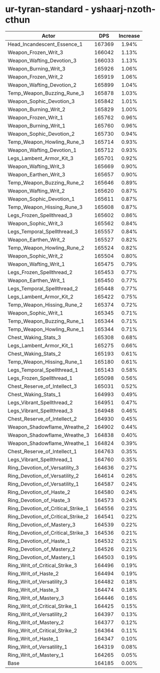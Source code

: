 # ur-tyran-standard - yshaarj-nzoth-cthun
| Actor | DPS | Increase |
|---|:---:|:---:|
|Head_Incandescent_Essence_1|167369|1.94%|
|Weapon_Frozen_Writ_3|166042|1.13%|
|Weapon_Wafting_Devotion_3|166033|1.13%|
|Weapon_Burning_Writ_3|165926|1.06%|
|Weapon_Frozen_Writ_2|165919|1.06%|
|Weapon_Wafting_Devotion_2|165899|1.04%|
|Temp_Weapon_Buzzing_Rune_3|165878|1.03%|
|Weapon_Sophic_Devotion_3|165842|1.01%|
|Weapon_Burning_Writ_2|165829|1.00%|
|Weapon_Frozen_Writ_1|165762|0.96%|
|Weapon_Burning_Writ_1|165760|0.96%|
|Weapon_Sophic_Devotion_2|165730|0.94%|
|Temp_Weapon_Howling_Rune_3|165714|0.93%|
|Weapon_Wafting_Devotion_1|165712|0.93%|
|Legs_Lambent_Armor_Kit_3|165701|0.92%|
|Weapon_Wafting_Writ_3|165669|0.90%|
|Weapon_Earthen_Writ_3|165657|0.90%|
|Temp_Weapon_Buzzing_Rune_2|165646|0.89%|
|Weapon_Wafting_Writ_2|165620|0.87%|
|Weapon_Sophic_Devotion_1|165611|0.87%|
|Temp_Weapon_Hissing_Rune_3|165608|0.87%|
|Legs_Frozen_Spellthread_3|165602|0.86%|
|Weapon_Sophic_Writ_3|165562|0.84%|
|Legs_Temporal_Spellthread_3|165557|0.84%|
|Weapon_Earthen_Writ_2|165527|0.82%|
|Temp_Weapon_Howling_Rune_2|165524|0.82%|
|Weapon_Sophic_Writ_2|165504|0.80%|
|Weapon_Wafting_Writ_1|165475|0.79%|
|Legs_Frozen_Spellthread_2|165453|0.77%|
|Weapon_Earthen_Writ_1|165450|0.77%|
|Legs_Temporal_Spellthread_2|165448|0.77%|
|Legs_Lambent_Armor_Kit_2|165422|0.75%|
|Temp_Weapon_Hissing_Rune_2|165374|0.72%|
|Weapon_Sophic_Writ_1|165345|0.71%|
|Temp_Weapon_Buzzing_Rune_1|165344|0.71%|
|Temp_Weapon_Howling_Rune_1|165344|0.71%|
|Chest_Waking_Stats_3|165308|0.68%|
|Legs_Lambent_Armor_Kit_1|165275|0.66%|
|Chest_Waking_Stats_2|165193|0.61%|
|Temp_Weapon_Hissing_Rune_1|165180|0.61%|
|Legs_Temporal_Spellthread_1|165143|0.58%|
|Legs_Frozen_Spellthread_1|165098|0.56%|
|Chest_Reserve_of_Intellect_3|165031|0.52%|
|Chest_Waking_Stats_1|164993|0.49%|
|Legs_Vibrant_Spellthread_2|164951|0.47%|
|Legs_Vibrant_Spellthread_3|164948|0.46%|
|Chest_Reserve_of_Intellect_2|164930|0.45%|
|Weapon_Shadowflame_Wreathe_2|164902|0.44%|
|Weapon_Shadowflame_Wreathe_3|164838|0.40%|
|Weapon_Shadowflame_Wreathe_1|164824|0.39%|
|Chest_Reserve_of_Intellect_1|164763|0.35%|
|Legs_Vibrant_Spellthread_1|164760|0.35%|
|Ring_Devotion_of_Versatility_3|164636|0.27%|
|Ring_Devotion_of_Versatility_2|164614|0.26%|
|Ring_Devotion_of_Versatility_1|164587|0.24%|
|Ring_Devotion_of_Haste_2|164580|0.24%|
|Ring_Devotion_of_Haste_3|164573|0.24%|
|Ring_Devotion_of_Critical_Strike_1|164556|0.23%|
|Ring_Devotion_of_Critical_Strike_2|164541|0.22%|
|Ring_Devotion_of_Mastery_3|164539|0.22%|
|Ring_Devotion_of_Critical_Strike_3|164536|0.21%|
|Ring_Devotion_of_Haste_1|164532|0.21%|
|Ring_Devotion_of_Mastery_2|164526|0.21%|
|Ring_Devotion_of_Mastery_1|164503|0.19%|
|Ring_Writ_of_Critical_Strike_3|164496|0.19%|
|Ring_Writ_of_Haste_2|164494|0.19%|
|Ring_Writ_of_Versatility_3|164482|0.18%|
|Ring_Writ_of_Haste_3|164474|0.18%|
|Ring_Writ_of_Mastery_3|164446|0.16%|
|Ring_Writ_of_Critical_Strike_1|164425|0.15%|
|Ring_Writ_of_Versatility_2|164397|0.13%|
|Ring_Writ_of_Mastery_2|164377|0.12%|
|Ring_Writ_of_Critical_Strike_2|164364|0.11%|
|Ring_Writ_of_Haste_1|164347|0.10%|
|Ring_Writ_of_Versatility_1|164319|0.08%|
|Ring_Writ_of_Mastery_1|164265|0.05%|
|Base|164185|0.00%|
